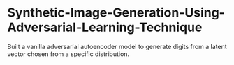# Synthetic-Image-Generation-Using-Adversarial-Learning-Technique
 Built a vanilla adversarial autoencoder model to generate digits from a latent vector chosen from a specific distribution.
